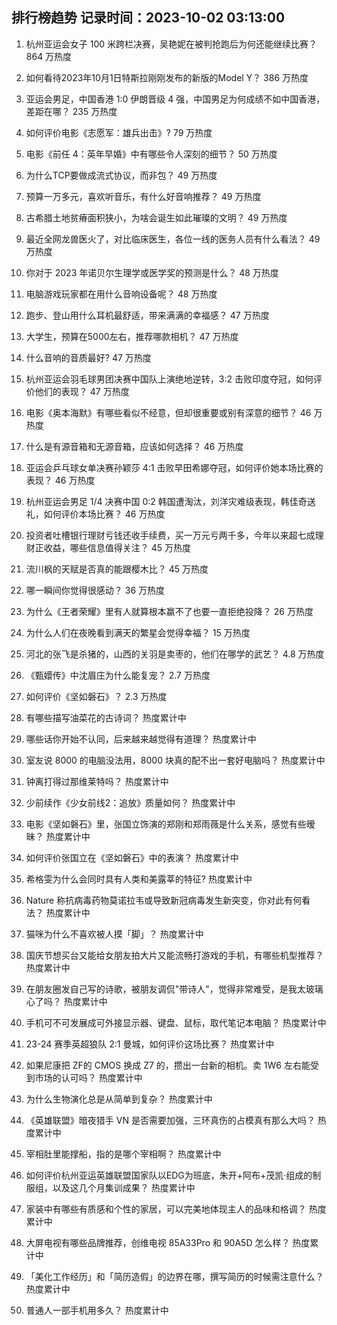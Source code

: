 
## 排行榜趋势 记录时间：2023-10-02 03:13:00
  
  1. 杭州亚运会女子 100 米跨栏决赛，吴艳妮在被判抢跑后为何还能继续比赛？ 864 万热度
    
  2. 如何看待2023年10月1日特斯拉刚刚发布的新版的Model Y？ 386 万热度
    
  3. 亚运会男足，中国香港 1:0 伊朗晋级 4 强，中国男足为何成绩不如中国香港，差距在哪？ 235 万热度
    
  4. 如何评价电影《志愿军：雄兵出击》? 79 万热度
    
  5. 电影《前任 4：英年早婚》中有哪些令人深刻的细节？ 50 万热度
    
  6. 为什么TCP要做成流式协议，而非包？ 49 万热度
    
  7. 预算一万多元，喜欢听音乐，有什么好音响推荐？ 49 万热度
    
  8. 古希腊土地贫瘠面积狭小，为啥会诞生如此璀璨的文明？ 49 万热度
    
  9. 最近全网龙兽医火了，对比临床医生，各位一线的医务人员有什么看法？ 49 万热度
    
  10. 你对于 2023 年诺贝尔生理学或医学奖的预测是什么？ 48 万热度
    
  11. 电脑游戏玩家都在用什么音响设备呢？ 48 万热度
    
  12. 跑步、登山用什么耳机最舒适，带来满满的幸福感？ 47 万热度
    
  13. 大学生，预算在5000左右，推荐哪款相机？ 47 万热度
    
  14. 什么音响的音质最好? 47 万热度
    
  15. 杭州亚运会羽毛球男团决赛中国队上演绝地逆转，3:2 击败印度夺冠，如何评价他们的表现？ 47 万热度
    
  16. 电影《奥本海默》有哪些看似不经意，但却很重要或别有深意的细节？ 46 万热度
    
  17. 什么是有源音箱和无源音箱，应该如何选择？ 46 万热度
    
  18. 亚运会乒乓球女单决赛孙颖莎 4:1 击败早田希娜夺冠，如何评价她本场比赛的表现？ 46 万热度
    
  19. 杭州亚运会男足 1/4 决赛中国 0:2 韩国遭淘汰，刘洋灾难级表现，韩佳奇送礼，如何评价本场比赛？ 46 万热度
    
  20. 投资者吐槽银行理财亏钱还收手续费，买一万元亏两千多，今年以来超七成理财正收益，哪些信息值得关注？ 45 万热度
    
  21. 流川枫的天赋是否真的能跟樱木比？ 45 万热度
    
  22. 哪一瞬间你觉得很感动？ 36 万热度
    
  23. 为什么《王者荣耀》里有人就算根本赢不了也要一直拒绝投降？ 26 万热度
    
  24. 为什么人们在夜晚看到满天的繁星会觉得幸福？ 15 万热度
    
  25. 河北的张飞是杀猪的，山西的关羽是卖枣的，他们在哪学的武艺？ 4.8 万热度
    
  26. 《甄嬛传》中沈眉庄为什么能复宠？ 2.7 万热度
    
  27. 如何评价《坚如磐石》？ 2.3 万热度
    
  28. 有哪些描写油菜花的古诗词？ 热度累计中
    
  29. 哪些话你开始不认同，后来越来越觉得有道理？ 热度累计中
    
  30. 室友说 8000 的电脑没法用，8000 块真的配不出一套好电脑吗？ 热度累计中
    
  31. 钟离打得过那维莱特吗？ 热度累计中
    
  32. 少前续作《少女前线2：追放》质量如何？ 热度累计中
    
  33. 电影《坚如磐石》里，张国立饰演的郑刚和郑雨薇是什么关系，感觉有些暧昧？ 热度累计中
    
  34. 如何评价张国立在《坚如磐石》中的表演？ 热度累计中
    
  35. 希格雯为什么会同时具有人类和美露莘的特征? 热度累计中
    
  36. Nature 称抗病毒药物莫诺拉韦或导致新冠病毒发生新突变，你对此有何看法？ 热度累计中
    
  37. 猫咪为什么不喜欢被人摸「脚」？ 热度累计中
    
  38. 国庆节想买台又能给女朋友拍大片又能流畅打游戏的手机，有哪些机型推荐？ 热度累计中
    
  39. 在朋友圈发自己写的诗歌，被朋友调侃"带诗人"，觉得非常难受，是我太玻璃心了吗？ 热度累计中
    
  40. 手机可不可发展成可外接显示器、键盘、鼠标，取代笔记本电脑？ 热度累计中
    
  41. 23-24 赛季英超狼队 2:1 曼城，如何评价这场比赛？ 热度累计中
    
  42. 如果尼康把 ZF的 CMOS 换成 Z7 的，攒出一台新的相机。卖 1W6 左右能受到市场的认可吗？ 热度累计中
    
  43. 为什么生物演化总是从简单到复杂？ 热度累计中
    
  44. 《英雄联盟》暗夜猎手 VN 是否需要加强，三环真伤的占模真有那么大吗？ 热度累计中
    
  45. 宰相肚里能撑船，指的是哪个宰相啊？ 热度累计中
    
  46. 如何评价杭州亚运英雄联盟国家队以EDG为班底，朱开+阿布+茂凯·组成的制服组，以及这几个月集训成果？ 热度累计中
    
  47. 家装中有哪些有质感和个性的家居，可以完美地体现主人的品味和格调？ 热度累计中
    
  48. 大屏电视有哪些品牌推荐，创维电视 85A33Pro 和 90A5D 怎么样？ 热度累计中
    
  49. 「美化工作经历」和「简历造假」的边界在哪，撰写简历的时候需注意什么？ 热度累计中
    
  50. 普通人一部手机用多久？ 热度累计中
    